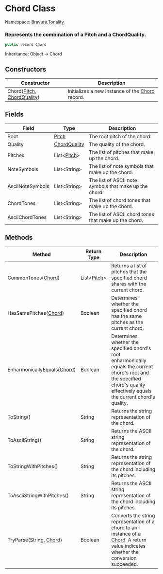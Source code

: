 # Chord Class

Namespace: [Bravura.Tonality](./Bravura.Tonality.md)

### Represents the combination of a Pitch and a ChordQuality.

```csharp
public record Chord
```

Inheritance: Object -> Chord

## Constructors
| Constructor | Description |
| --- | --- |
| Chord([Pitch](./Pitch.md), [ChordQuality](./ChordQuality.md)) | Initializes a new instance of the [Chord](./Chord.md) record. |

## Fields
| Field | Type | Description |
| --- | --- | --- |
| Root | [Pitch](./Pitch.md) | The root pitch of the chord. |
| Quality | [ChordQuality](./ChordQuality.md) | The quality of the chord. |
| Pitches | List<[Pitch](./Pitch.md)> | The list of pitches that make up the chord. |
| NoteSymbols | List\<String> | The list of note symbols that make up the chord. |
| AsciiNoteSymbols | List\<String> | The list of ASCII note symbols that make up the chord. |
| ChordTones | List\<String> | The list of chord tones that make up the chord. |
| AsciiChordTones | List\<String> | The list of ASCII chord tones that make up the chord. |

## Methods
| Method | Return Type | Description |
| --- | --- | --- |
| CommonTones([Chord](./Chord.md)) | List<[Pitch](./Pitch.md)> | Returns a list of pitches that the specified chord shares with the current chord. |
| HasSamePitches([Chord](./Chord.md)) | Boolean | Determines whether the specified chord has the same pitches as the current chord. |
| EnharmonicallyEquals([Chord](./Chord.md)) | Boolean | Determines whether the specified chord's root enharmonically equals the current chord's root and the specified chord's quality effectively equals the current chord's quality. |
| ToString() | String | Returns the string representation of the chord. |
| ToAsciiString() | String | Returns the ASCII string representation of the chord. |
| ToStringWithPitches() | String | Returns the string representation of the chord including its pitches. |
| ToAsciiStringWithPitches() | String | Returns the ASCII string representation of the chord including its pitches. |
| TryParse(String, [Chord](./Chord.md)) | Boolean | Converts the string representation of a chord to an instance of a [Chord](./Chord.md). A return value indicates whether the conversion succeeded. |
